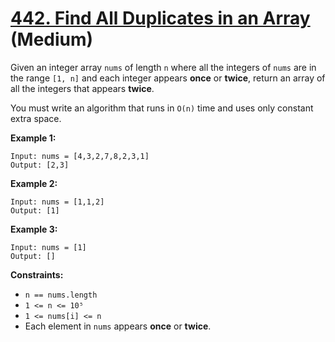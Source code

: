 # [442. Find All Duplicates in an Array][link] (Medium)

[link]: https://leetcode.com/problems/find-all-duplicates-in-an-array/

Given an integer array `nums` of length `n` where all the integers of `nums`
are in the range `[1, n]` and each integer appears **once** or **twice**,
return an array of all the integers that appears **twice**.

You must write an algorithm that runs in `O(n)` time and uses only constant
extra space.

**Example 1:**

```text
Input: nums = [4,3,2,7,8,2,3,1]
Output: [2,3]
```

**Example 2:**

```text
Input: nums = [1,1,2]
Output: [1]
```

**Example 3:**

```text
Input: nums = [1]
Output: []
```

**Constraints:**

- `n == nums.length`
- `1 <= n <= 10⁵`
- `1 <= nums[i] <= n`
- Each element in `nums` appears **once** or **twice**.
